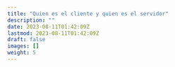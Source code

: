 ```yaml
---
title: "Quien es el cliente y quien es el servidor"
description: ""
date: 2023-08-11T01:42:09Z
lastmod: 2023-08-11T01:42:09Z
draft: false
images: []
weight: 5
---
```

